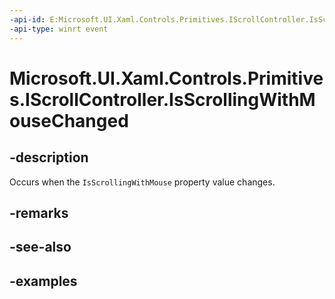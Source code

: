 ```yaml
---
-api-id: E:Microsoft.UI.Xaml.Controls.Primitives.IScrollController.IsScrollingWithMouseChanged
-api-type: winrt event
---
```


# Microsoft.UI.Xaml.Controls.Primitives.IScrollController.IsScrollingWithMouseChanged

<!--
event Windows.Foundation.TypedEventHandler<Microsoft.UI.Xaml.Controls.Primitives.IScrollController,object> IsScrollingWithMouseChanged;
-->


## -description

Occurs when the `IsScrollingWithMouse` property value changes.

## -remarks

## -see-also

## -examples


